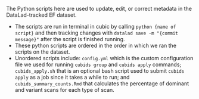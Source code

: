 The Python scripts here are used to update, edit, or correct metadata in the DataLad-tracked EF dataset.
+ The scripts are run in terminal in cubic by calling `python {name of script}` and then tracking changes with `datalad save -m "{commit message}"`
  after the script is finished running.
+ These python scripts are ordered in the order in which we ran the scripts on the dataset.
+ Unordered scripts include: `config.yml` which is the custom configuration file we used for running `cubids group` and `cubids apply` commands; `cubids_apply.sh` that is an optional bash script used to submit `cubids apply` as a job since it takes a while to run; and `cubids_summary_counts.Rmd` that calculates the percentage of dominant and variant scans for each type of scan.
